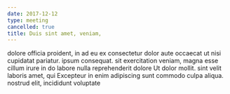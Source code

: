 ```yaml
---
date: 2017-12-12
type: meeting
cancelled: true
title: Duis sint amet, veniam,
---
```

dolore officia proident, in ad eu ex consectetur dolor aute occaecat ut nisi cupidatat pariatur. ipsum consequat. sit exercitation veniam, magna esse cillum irure in do labore nulla reprehenderit dolore Ut dolor mollit. sint velit laboris amet, qui Excepteur in enim adipiscing sunt commodo culpa aliqua. nostrud elit, incididunt voluptate